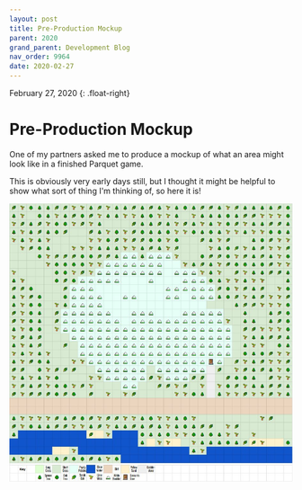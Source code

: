```yaml
---
layout: post
title: Pre-Production Mockup
parent: 2020
grand_parent: Development Blog
nav_order: 9964
date: 2020-02-27
---
```

February 27, 2020
{: .float-right}

# Pre-Production Mockup

One of my partners asked me to produce a mockup of what an area might look like in a finished Parquet game.

This is obviously very early days still, but I thought it might be helpful to show what sort of thing I'm thinking of, so here it is!

![A mockup in Excel of an area that might appear in a Parquetverse game.](image-2020-02-27.jpg)
